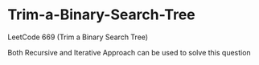 # Trim-a-Binary-Search-Tree
LeetCode 669 (Trim a Binary Search Tree)

Both Recursive and Iterative Approach can be used to solve this question
